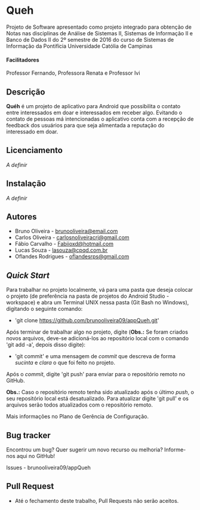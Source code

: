 # Queh

Projeto de Software apresentado como projeto integrado para obtenção de Notas nas disciplinas de Análise de Sistemas II, Sistemas de Informação II e Banco de Dados II do 2º semestre de 2016 do curso de Sistemas de Informação da Pontifícia Universidade Católia de Campinas

#### Facilitadores
Professor Fernando, Professora Renata e Professor Ivi

Descrição
---------
**Quéh** é um projeto de aplicativo para Android que possibilita o contato entre interessados em doar e interessados em receber algo. Evitando o contato de pessoas má intencionadas o aplicativo conta com a recepção de feedback dos usuários para que seja alimentada a reputação do interessado em doar.

Licenciamento
---------
*A definir*

Instalação
---------
*A definir*

Autores
---------
* Bruno Oliveira - brunooliveira@email.com
* Carlos Oliveira - carlosnoliveiracrj@gmail.com
* Fábio Carvalho - Fabiioxd@hotmail.com
* Lucas Souza - lasouza@cpqd.com.br
* Oflandes Rodrigues - oflandesrps@gmail.com

*Quick Start*
---------
Para trabalhar no projeto localmente, vá para uma pasta que deseja colocar o projeto (de preferência na pasta de projetos do Android Studio - workspace) e abra um Terminal UNIX nessa pasta (Git Bash no Windows), digitando o seguinte comando:

* 'git clone https://github.com/brunooliveira09/appQueh.git'

Após terminar de trabalhar algo no projeto, digite (**Obs.:** Se foram criados novos arquivos, deve-se adicioná-los ao repositório local com o comando 'git add -a', depois disso digite):

* 'git commit' e uma mensagem de *commit* que descreva de forma *sucinta* e *clara* o que foi feito no projeto.

Após o *commit*, digite 'git push' para enviar para o repositório remoto no GitHub.

**Obs.:** Caso o repositório remoto tenha sido atualizado após o último *push*, o seu repositório local está desatualizado. Para atualizar digite 'git pull' e os arquivos serão todos atualizados com o repositório remoto.

Mais informações no Plano de Gerência de Configuração.

Bug tracker
---------
Encontrou um bug? Quer sugerir um novo recurso ou melhoria? Informe-nos aqui no GitHub!

Issues - brunooliveira09/appQueh

Pull Request
---------
* Até o fechamento deste trabalho, Pull Requests não serão aceitos.
